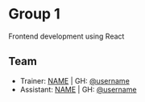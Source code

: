 # Group 1

Frontend development using React

## Team

- Trainer: [NAME](mailto:mail) | GH: [@username](https://github.com/<username>)
- Assistant: [NAME](mailto:mail) | GH: [@username](https://github.com/<>)
